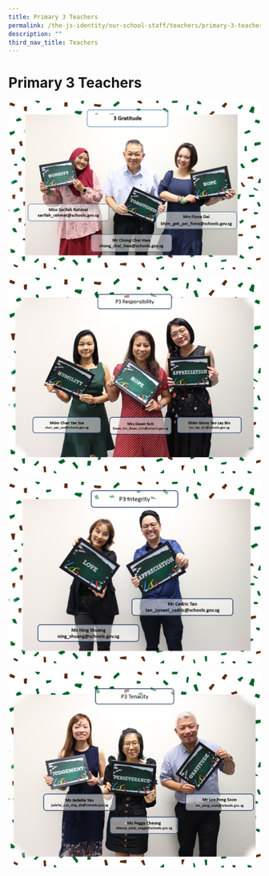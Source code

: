 ```yaml
---
title: Primary 3 Teachers
permalink: /the-js-identity/our-school-staff/teachers/primary-3-teachers/
description: ""
third_nav_title: Teachers
---
```


# **Primary 3 Teachers**

![](/images/P3%20Gratitude.png)

![](/images/3R.jpg)

![](/images/P3%20Integrity%20amended.png)

![](/images/3T.jpg)